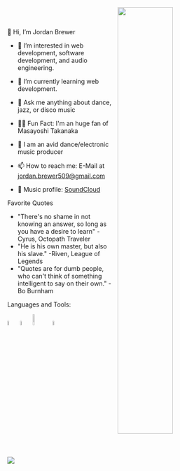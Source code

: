 <img src="https://user-images.githubusercontent.com/114613634/216458167-6e7301cf-7733-4617-af2c-ae0a0a37a718.jpg" height=50% width=50% align=right />
<br /> <br />

👋 Hi, I’m Jordan Brewer
- 👀 I’m interested in web development, software development, and audio engineering.
- 🌱 I’m currently learning web development.
- 💭 Ask me anything about dance, jazz, or disco music
- 🙋‍♂️ Fun Fact: I'm an huge fan of Masayoshi Takanaka
- 🎼 I am an avid dance/electronic music producer

- 📫 How to reach me: E-Mail at jordan.brewer509@gmail.com
- 🎵 Music profile: [SoundCloud](https://www.soundcloud.com/zoxlei)

Favorite Quotes

- "There's no shame in not knowing an answer, so long as you have a desire to learn" - Cyrus, Octopath Traveler <br />
- "He is his own master, but also his slave." -Riven, League of Legends
- "Quotes are for dumb people, who can't think of something intelligent to say on their own." -Bo Burnham

Languages and Tools:

<img src="https://user-images.githubusercontent.com/114613634/216470805-a1aeff44-9a92-45ce-9a96-7a4a9aab87c1.svg" height=5% width=5% />

<img src="https://user-images.githubusercontent.com/114613634/216470700-f5ab9c8a-196a-473d-a60d-89dfe43b0e8a.svg" height=5% width=5% />

<img src="https://user-images.githubusercontent.com/114613634/216470455-6ecfed80-1999-4e69-88aa-6cdb2ef41423.svg" height=8% width=8% />

<img src="https://user-images.githubusercontent.com/114613634/216466624-e2cb5c1e-13f4-4b4d-9110-0135b07296ad.svg" height=5% width=5% />

![](https://komarev.com/ghpvc/?username=jordanbrewer509)
